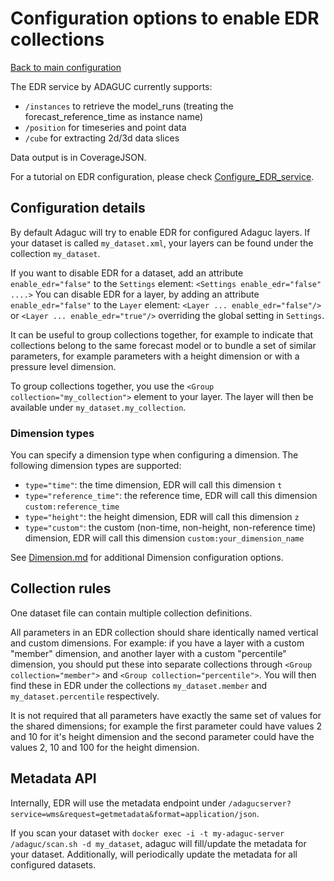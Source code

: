 #  Configuration options to enable EDR collections

[Back to main configuration](../Configuration.md)

The EDR service by ADAGUC currently supports:

- `/instances` to retrieve the model_runs (treating the forecast_reference_time as instance name)
- `/position` for timeseries and point data
- `/cube` for extracting 2d/3d data slices

Data output is in CoverageJSON.

For a tutorial on EDR configuration, please check [Configure_EDR_service](../../tutorials/Configure_EDR_service.md).

## Configuration details

By default Adaguc will try to enable EDR for configured Adaguc layers. If your dataset is called `my_dataset.xml`, your layers can be found under the collection `my_dataset`.

If you want to disable EDR for a dataset, add an attribute `enable_edr="false"` to the `Settings` element:
`<Settings enable_edr="false" ....>`
You can disable EDR for a layer, by adding an attribute `enable_edr="false"` to the `Layer` element:
`<Layer ... enable_edr="false"/>` or `<Layer ... enable_edr="true"/>` overriding the global setting in `Settings`.

It can be useful to group collections together, for example to indicate that collections belong to the same forecast model or to bundle a set of similar parameters, for example parameters with a height dimension or with a pressure level dimension.

To group collections together, you use the `<Group collection="my_collection">` element to your layer. The layer will then be available under `my_dataset.my_collection`.

### Dimension types

You can specify a dimension type when configuring a dimension. The following dimension types are supported:

- `type="time"`: the time dimension, EDR will call this dimension `t`
- `type="reference_time"`: the reference time, EDR will call this dimension `custom:reference_time`
- `type="height"`: the height dimension, EDR will call this dimension `z`
- `type="custom"`: the custom (non-time, non-height, non-reference time) dimension, EDR will call this dimension `custom:your_dimension_name`

See [Dimension.md](/doc/configuration/Dimension.md) for additional Dimension configuration options.

## Collection rules

One dataset file can contain multiple collection definitions.

All parameters in an EDR collection should share identically named vertical and custom dimensions. For example: if you have a layer with a custom "member" dimension, and another layer with a custom "percentile" dimension, you should put these into separate collections through `<Group collection="member">` and `<Group collection="percentile">`. You will then find these in EDR under the collections `my_dataset.member` and `my_dataset.percentile` respectively.

It is not required that all parameters have exactly the same set of values for the shared dimensions; for example the first parameter could have values 2 and 10 for it's height dimension and the second parameter could have the values 2, 10 and 100 for the height dimension.

## Metadata API

Internally, EDR will use the metadata endpoint under `/adagucserver?service=wms&request=getmetadata&format=application/json`.

If you scan your dataset with `docker exec -i -t my-adaguc-server /adaguc/scan.sh -d my_dataset`, adaguc will fill/update the metadata for your dataset. Additionally, will periodically update the metadata for all configured datasets.
